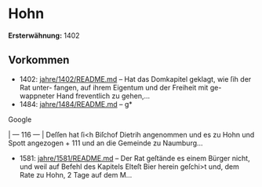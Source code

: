 # Hohn

**Ersterwähnung:** 1402

## Vorkommen
- 1402: [jahre/1402/README.md](../jahre/1402/README.md) – Hat das Domkapitel geklagt, wie ſih der Rat unter-
fangen, auf ihrem Eigentum und der Freiheit mit ge-
wappneter Hand freventlich zu gehen,...
- 1484: [jahre/1484/README.md](../jahre/1484/README.md) – g*

Google


|
— 116 — |
Deſſen hat ſi<h Biſchof Dietrih angenommen und es zu
Hohn und Spott angezogen + 111 und an die Gemeinde
zu Naumburg...
- 1581: [jahre/1581/README.md](../jahre/1581/README.md) – Der Rat geſtände es einem Bürger nicht, und weil
auf Befehl des Kapitels Elteſt Bier herein geſchi>t und,
dem Rate zu Hohn, 2 Tage auf dem M...

